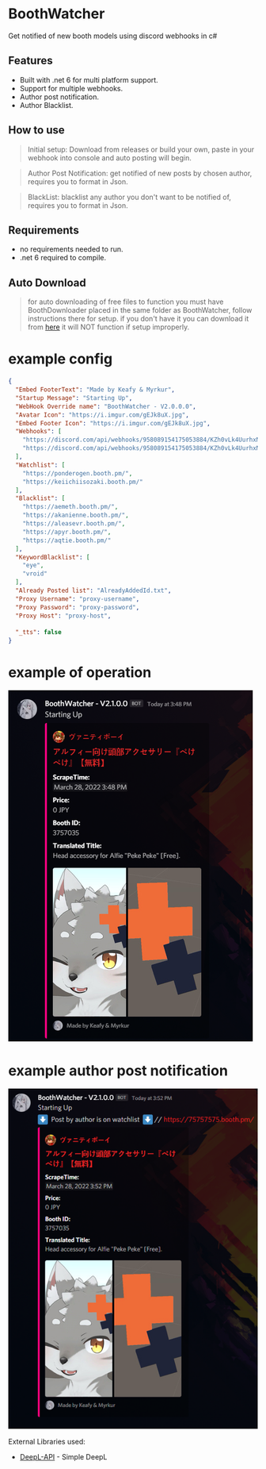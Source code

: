 # BoothWatcher #
Get notified of new booth models using discord webhooks in c#

## Features ##
* Built with .net 6 for multi platform support.
* Support for multiple webhooks.
* Author post notification.
* Author Blacklist.

## How to use ###
> Initial setup: Download from releases or build your own, paste in your webhook into console and auto posting will begin. 

> Author Post Notification: get notified of new posts by chosen author, requires you to format in Json.

> BlackList: blacklist any author you don't want to be notified of, requires you to format in Json.


## Requirements ##
* no requirements needed to run.
* .net 6 required to compile.


## Auto Download ##
> for auto downloading of free files to function you must have BoothDownloader placed in the same folder as BoothWatcher, follow instructions there for setup.
> if you don't have it you can download it from [here](https://github.com/Myrkie/BoothDownloader)
> it will NOT function if setup improperly.

# example config #
```json
{
  "Embed FooterText": "Made by Keafy & Myrkur",
  "Startup Message": "Starting Up",
  "WebHook Override name": "BoothWatcher - V2.0.0.0",
  "Avatar Icon": "https://i.imgur.com/gEJk8uX.jpg",
  "Embed Footer Icon": "https://i.imgur.com/gEJk8uX.jpg",
  "Webhooks": [
    "https://discord.com/api/webhooks/958089154175053884/KZh0vLk4UurhxNwH5x4aLV8Ob5s8_uC7jFoFa852SO2a_p2DRJFrOTyCs7-OLjWm001I",
    "https://discord.com/api/webhooks/958089154175053884/KZh0vLk4UurhxNwH5x4aLV8Ob5s8_uC7jFoFa852SO2a_p2DRJFrOTyCs7-OLjWm001I"
  ],
  "Watchlist": [
    "https://ponderogen.booth.pm/",
    "https://keiichiisozaki.booth.pm/"
  ],
  "Blacklist": [
    "https://aemeth.booth.pm/",
    "https://akanienne.booth.pm/",
    "https://aleasevr.booth.pm/",
    "https://apyr.booth.pm/",
    "https://aqtie.booth.pm/"
  ],
  "KeywordBlacklist": [
    "eye",
    "vroid"
  ],
  "Already Posted list": "AlreadyAddedId.txt",
  "Proxy Username": "proxy-username",
  "Proxy Password": "proxy-password",
  "Proxy Host": "proxy-host",

  "_tts": false
}
```

# example of operation #

![Operation](GitImages/Operation.png)


# example author post notification #
![Notification](GitImages/PostNotification.png)

External Libraries used:
- [DeepL-API](https://github.com/Myrkie/Deepl) - Simple DeepL
